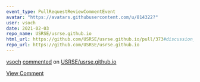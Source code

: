 ```yaml
---
event_type: PullRequestReviewCommentEvent
avatar: "https://avatars.githubusercontent.com/u/814322?"
user: vsoch
date: 2021-02-03
repo_name: USRSE/usrse.github.io
html_url: https://github.com/USRSE/usrse.github.io/pull/373#discussion_r569083899
repo_url: https://github.com/USRSE/usrse.github.io
---
```


<a href='https://github.com/vsoch' target='_blank'>vsoch</a> <a href='https://github.com/USRSE/usrse.github.io/pull/373#discussion_r569083899' target='_blank'>commented</a> on <a href='https://github.com/USRSE/usrse.github.io' target='_blank'>USRSE/usrse.github.io</a>

<a href='https://github.com/USRSE/usrse.github.io/pull/373#discussion_r569083899' target='_blank'>View Comment</a>